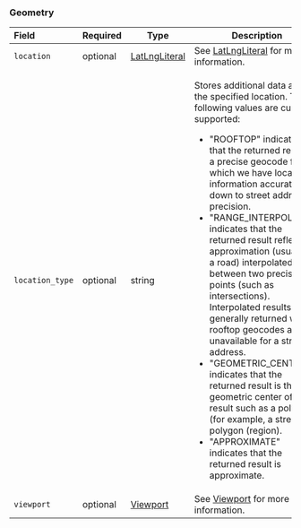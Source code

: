 <!--- This is a generated file, do not edit! -->
<!--- [START maps_http_schema_geometry] -->
<h3 class="schema-object" id="Geometry">Geometry</h3>

| Field           | Required | Type                                            | Description                                                                                                                                                                                                                                                                                                                                                                                                                                                                                                                                                                                                                                                                                                                                                                                                                                                     |
| :-------------- | -------- | ----------------------------------------------- | --------------------------------------------------------------------------------------------------------------------------------------------------------------------------------------------------------------------------------------------------------------------------------------------------------------------------------------------------------------------------------------------------------------------------------------------------------------------------------------------------------------------------------------------------------------------------------------------------------------------------------------------------------------------------------------------------------------------------------------------------------------------------------------------------------------------------------------------------------------- |
| `location`      | optional | [LatLngLiteral](#LatLngLiteral "LatLngLiteral") | See [LatLngLiteral](#LatLngLiteral "LatLngLiteral") for more information.                                                                                                                                                                                                                                                                                                                                                                                                                                                                                                                                                                                                                                                                                                                                                                                       |
| `location_type` | optional | string                                          | <div class="nonref-property-description"><p>Stores additional data about the specified location. The following values are currently supported:</p><ul><li>"ROOFTOP" indicates that the returned result is a precise geocode for which we have location information accurate down to street address precision.</li><li>"RANGE_INTERPOLATED" indicates that the returned result reflects an approximation (usually on a road) interpolated between two precise points (such as intersections). Interpolated results are generally returned when rooftop geocodes are unavailable for a street address.</li><li>"GEOMETRIC_CENTER" indicates that the returned result is the geometric center of a result such as a polyline (for example, a street) or polygon (region).</li><li>"APPROXIMATE" indicates that the returned result is approximate.</li></ul></div> |
| `viewport`      | optional | [Viewport](#Viewport "Viewport")                | See [Viewport](#Viewport "Viewport") for more information.                                                                                                                                                                                                                                                                                                                                                                                                                                                                                                                                                                                                                                                                                                                                                                                                      |

<!--- [END maps_http_schema_geometry] -->
